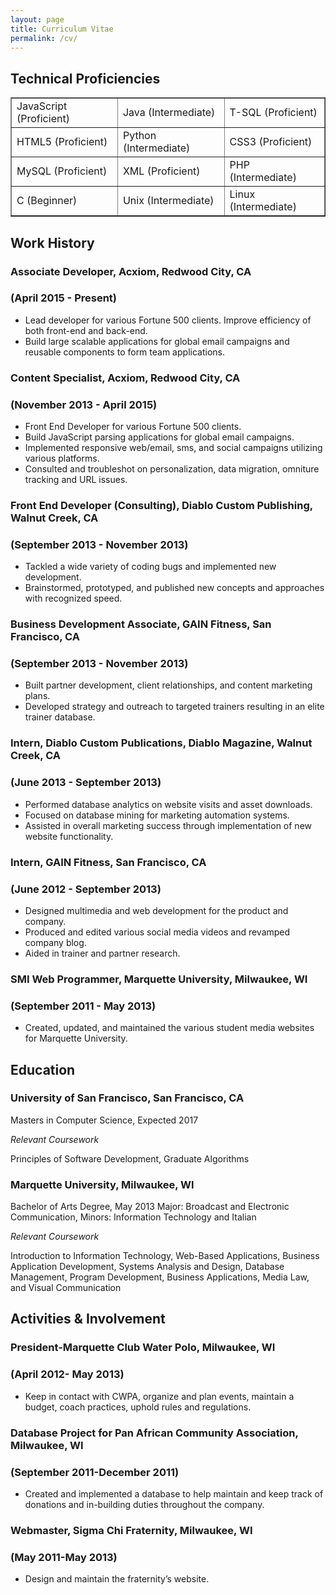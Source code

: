 ```yaml
---
layout: page
title: Curriculum Vitae
permalink: /cv/
---
```


## Technical Proficiencies
<table border = "1">
<tr><td>JavaScript (Proficient)</td><td>Java (Intermediate)</td><td>T-SQL (Proficient)</td></tr>
<tr><td>HTML5 (Proficient)</td><td>Python (Intermediate)</td><td>CSS3 (Proficient)</td></tr>
<tr><td>MySQL (Proficient)</td><td>XML (Proficient)</td><td>PHP (Intermediate)</td></tr>
<tr><td>C (Beginner)</td><td>Unix (Intermediate)</td><td>Linux (Intermediate)</td></tr>
</table>


## Work History
### Associate Developer, Acxiom, Redwood City, CA 

### (April 2015 - Present)
* Lead developer for various Fortune 500 clients. Improve efficiency of both front-end and back-end.
* Build large scalable applications for global email campaigns and reusable components to form team applications.

### Content Specialist, Acxiom, Redwood City, CA 

### (November 2013 - April 2015)
* Front End Developer for various Fortune 500 clients.
* Build JavaScript parsing applications for global email campaigns.
* Implemented responsive web/email, sms, and social campaigns utilizing various platforms.
* Consulted and troubleshot on personalization, data migration, omniture tracking and URL issues.

### Front End Developer (Consulting), Diablo Custom Publishing, Walnut Creek, CA 

### (September 2013 - November 2013)
* Tackled a wide variety of coding bugs and implemented new development.
* Brainstormed, prototyped, and published new concepts and approaches with recognized speed.

### Business Development Associate, GAIN Fitness, San Francisco, CA 

### (September 2013 - November 2013)
* Built partner development, client relationships, and content marketing plans.
* Developed strategy and outreach to targeted trainers resulting in an elite trainer database.

### Intern, Diablo Custom Publications, Diablo Magazine, Walnut Creek, CA 

### (June 2013 - September 2013)
* Performed database analytics on website visits and asset downloads.
* Focused on database mining for marketing automation systems.
* Assisted in overall marketing success through implementation of new website functionality.

### Intern, GAIN Fitness, San Francisco, CA 

### (June 2012 - September 2013)
* Designed multimedia and web development for the product and company.
* Produced and edited various social media videos and revamped company blog. 
* Aided in trainer and partner research.

### SMI Web Programmer, Marquette University, Milwaukee, WI 

### (September 2011 - May 2013)
* Created, updated, and maintained the various student media websites for Marquette University.



## Education
### University of San Francisco, San Francisco, CA
Masters in Computer Science, Expected 2017

_Relevant Coursework_

Principles of Software Development, Graduate Algorithms

### Marquette University, Milwaukee, WI
Bachelor of Arts Degree, May 2013
Major: Broadcast and Electronic Communication, Minors: Information Technology and Italian

_Relevant Coursework_

Introduction to Information Technology, Web-Based Applications, Business Application Development, Systems Analysis and Design, Database Management, Program Development, Business Applications, Media Law, and Visual Communication


## Activities & Involvement
### President-Marquette Club Water Polo, Milwaukee, WI 
### (April 2012- May 2013)
* Keep in contact with CWPA, organize and plan events, maintain a budget, coach practices, uphold rules and regulations.

### Database Project for Pan African Community Association, Milwaukee, WI 
### (September 2011-December 2011)
* Created and implemented a database to help maintain and keep track of donations and in-building duties throughout the company.

### Webmaster, Sigma Chi Fraternity, Milwaukee, WI 
### (May 2011-May 2013)
* Design and maintain the fraternity’s website.


